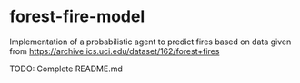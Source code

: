 # forest-fire-model

Implementation of a probabilistic agent to predict fires based on data given from https://archive.ics.uci.edu/dataset/162/forest+fires

TODO: Complete README.md